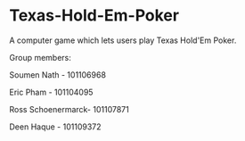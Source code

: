 # Texas-Hold-Em-Poker
A computer game which lets users play Texas Hold'Em Poker.

Group members:

Soumen Nath - 101106968

Eric Pham - 101104095

Ross Schoenermarck- 101107871


Deen Haque - 101109372

